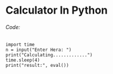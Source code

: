 # Calculator In Python
###### Code:
```
import time
n = input("Enter Hera: ")
print("Calculating.............")
time.sleep(4)
print("result:", eval())
```
